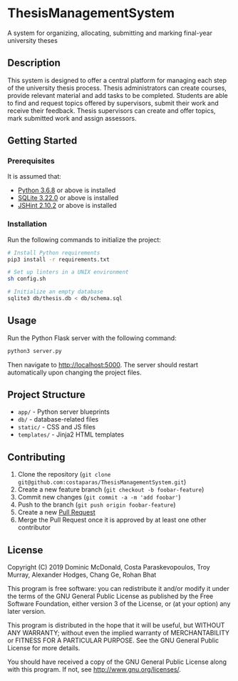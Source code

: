 # ThesisManagementSystem
A system for organizing, allocating, submitting and marking final-year university theses

## Description
This system is designed to offer a central platform for managing each step of the university thesis process. Thesis administrators can create courses, provide relevant material and add tasks to be completed. Students are able to find and request topics offered by supervisors, submit their work and receive their feedback. Thesis supervisors can create and offer topics, mark submitted work and assign assessors.

## Getting Started

### Prerequisites
It is assumed that:
* [Python 3.6.8](https://www.python.org/downloads/) or above is installed
* [SQLite 3.22.0](https://www.sqlite.org/download.html) or above is installed
* [JSHint 2.10.2](https://jshint.com/install/) or above is installed

### Installation

Run the following commands to initialize the project:

```sh
# Install Python requirements
pip3 install -r requirements.txt

# Set up linters in a UNIX environment
sh config.sh

# Initialize an empty database
sqlite3 db/thesis.db < db/schema.sql
```

## Usage

Run the Python Flask server with the following command:
```sh
python3 server.py
```
Then navigate to <http://localhost:5000>.
The server should restart automatically upon changing the project files.

## Project Structure
* `app/` - Python server blueprints
* `db/` - database-related files
* `static/` - CSS and JS files
* `templates/` - Jinja2 HTML templates

## Contributing
1. Clone the repository (`git clone git@github.com:costaparas/ThesisManagementSystem.git`)
2. Create a new feature branch (`git checkout -b foobar-feature`)
3. Commit new changes (`git commit -a -m 'add foobar'`)
4. Push to the branch (`git push origin foobar-feature`)
5. Create a new [Pull Request](https://github.com/costaparas/ThesisManagementSystem/pulls)
6. Merge the Pull Request once it is approved by at least one other contributor

## License
Copyright (C) 2019 Dominic McDonald, Costa Paraskevopoulos, Troy Murray, Alexander Hodges, Chang Ge, Rohan Bhat

This program is free software: you can redistribute it and/or modify it under the terms of the GNU General Public License as published by the Free Software Foundation, either version 3 of the License, or (at your option) any later version.

This program is distributed in the hope that it will be useful, but WITHOUT ANY WARRANTY; without even the implied warranty of MERCHANTABILITY or FITNESS FOR A PARTICULAR PURPOSE. See the GNU General Public License for more details.

You should have received a copy of the GNU General Public License along with this program. If not, see <http://www.gnu.org/licenses/>.

